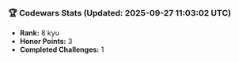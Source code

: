 ### 🏆 Codewars Stats (Updated: 2025-09-27 11:03:02 UTC)

- **Rank:** 8 kyu
- **Honor Points:** 3
- **Completed Challenges:** 1
